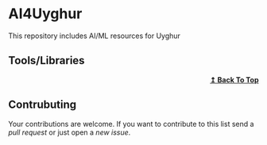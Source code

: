 # AI4Uyghur
This repository includes AI/ML resources for Uyghur


## Tools/Libraries

<div align="right">
    <b><a href="#contents">↥ Back To Top</a></b>
</div>

## Contrubuting

Your contributions are welcome. If you want to contribute to this list send a _pull request_ or just open a _new issue_.
